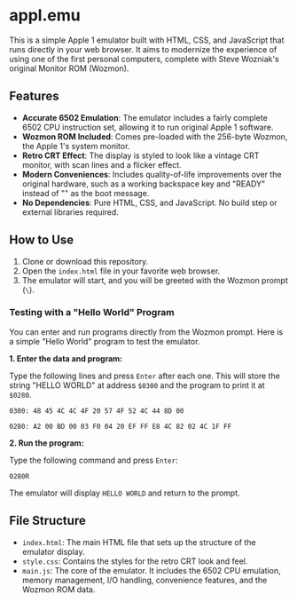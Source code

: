 # appl.emu

This is a simple Apple 1 emulator built with HTML, CSS, and JavaScript that runs directly in your web browser. It aims to modernize the experience of using one of the first personal computers, complete with Steve Wozniak's original Monitor ROM (Wozmon).

## Features

*   **Accurate 6502 Emulation**: The emulator includes a fairly complete 6502 CPU instruction set, allowing it to run original Apple 1 software.
*   **Wozmon ROM Included**: Comes pre-loaded with the 256-byte Wozmon, the Apple 1's system monitor.
*   **Retro CRT Effect**: The display is styled to look like a vintage CRT monitor, with scan lines and a flicker effect.
*   **Modern Conveniences**: Includes quality-of-life improvements over the original hardware, such as a working backspace key and "READY" instead of "\" as the boot message.
*   **No Dependencies**: Pure HTML, CSS, and JavaScript. No build step or external libraries required.

## How to Use

1.  Clone or download this repository.
2.  Open the `index.html` file in your favorite web browser.
3.  The emulator will start, and you will be greeted with the Wozmon prompt (`\`).

### Testing with a "Hello World" Program

You can enter and run programs directly from the Wozmon prompt. Here is a simple "Hello World" program to test the emulator.

**1. Enter the data and program:**

Type the following lines and press `Enter` after each one. This will store the string "HELLO WORLD" at address `$0300` and the program to print it at `$0280`.

```
0300: 48 45 4C 4C 4F 20 57 4F 52 4C 44 8D 00
```
```
0280: A2 00 BD 00 03 F0 04 20 EF FF E8 4C 82 02 4C 1F FF
```

**2. Run the program:**

Type the following command and press `Enter`:

```
0280R
```

The emulator will display `HELLO WORLD` and return to the prompt.

## File Structure

*   `index.html`: The main HTML file that sets up the structure of the emulator display.
*   `style.css`: Contains the styles for the retro CRT look and feel.
*   `main.js`: The core of the emulator. It includes the 6502 CPU emulation, memory management, I/O handling, convenience features, and the Wozmon ROM data. 